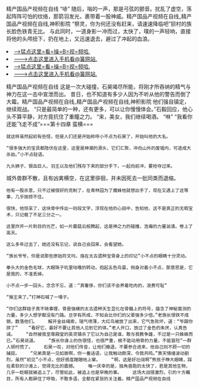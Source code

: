 精产国品产视频在自线    “哧”    随后，嗡的一声，那是弓弦的颤音。扰乱了虚空，荡起阵阵可怕的纹络，那箭羽发光，裹带着一股神威。精产国品产视频在自线_精产国品产视频在自线,神积影院    “祭灵，你为何还没有赶来，请速速降临吧”狈村的族长脸色铁青无比。    与此同时，一道身影一冲而过，太快了，噗的一声轻响，直接将他的头颅扭下，扔在地上，又迅速退去，避过了冲起的血浪。

<li><a href="http://odwmtx480.sg925.xyz/#md_1026">-->猛点这里=看=操=B=视=频哈.</a></li>
<li><a href="http://odwmtx480.sg925.xyz/#md_1026">--->点击这里进入手机看@簧网站.</a></li>





<li><a href="http://odwmtx480.sg925.xyz/#md_1026">-->猛点这里=看=操=B=视=频哈.</a></li>
<li><a href="http://odwmtx480.sg925.xyz/#md_1026">--->点击这里进入手机看@簧网站.</a></li>



精产国品产视频在自线    这是一次大碰撞，石昊竭尽所能，将刚才所吞纳的精气与神力在这一击中宣泄而出。    昔日，也不知道有多少人因为不听从他的警告而倒了大霉。精产国品产视频在自线_精产国品产视频在自线,神积影院    他们强自镇定，继续观战。
    “只是最简单的一种，还有更多，可以让你慢慢体会。”石毅回应，他心头不算平静，对方竟抗住了重瞳之力。    “来，美女，我们继续喝酒。    “咻”    “我看你还能飞走不成”===第十四章 蛮横===

    就这样虽然起初有些怪，但是人们还是开始称呼小不点为石昊了，开始叫他的大名。

    “很多强大的宝具都隐伏在这里，这里是神潮的源头，它们汇聚，冲向山外的废墟内，可造成大杀劫。”小不点轻语。

    九头狮子、银血巨人、羽王以及他们残存下来的部分手下，一起向前冲，要抢夺过来。

城外兽群不散，且有凶禽横空，在这里徘徊，并未因死去一批同类而退缩。

    他有一股杀意，只不过被很好的克制了，在青林园为了魔蛛他就想出手了，现在又遇上了这等事，几乎按捺不住。

    很快，他惊呆了，这块骨中传出一则段文字，浮现在他的心田中，告知他，这不是真正的无暇宝术，只记载了不足三分之一。

    这里炸开一片刺目的光芒，如一片蘑菇云般腾起，这是神之力的碰撞，浩瀚的力量汹涌，卷上了高天。

    这么多年过去了，她还没有忘记，说自己会回来，会看望她。

    “族长爷爷，你是说那些原始符文吗，烙在太古遗种宝骨身上的印记”小不点的眼睛十分灵动。

    拳头大的金色毛球，大眼珠子叽里咕噜的转动，抱起五色鸟蛋，侧身对着小不点，那意思是，它是我的，不准丢掉。

    小不点一步一回头，念念不忘，道：“真奢侈，你们该不会养着吃肉的，浪费可耻”

    “猴王来了。”打神石喊了一嗓子。

    “你们这群娃子真不晓事理，骨是强横的太古遗种天生显化在骨骼上的符号，蕴含了神秘莫测的力量，多少人想学都没有门路。旦学有所成，不知会比你们的父辈强多少倍。”老族长恨铁不成钢，数落他们。    解开金丝绳索，瑞气喷薄，大红鸟被放了出来，它气急败坏，道：“爷跟你拼了”    “看好它，最好不要让其他人见到它的体。”老人开口，放过了金色的朱厌，认真告诫。    “自然被我至尊殿堂的英灵镇杀了它以为自己是谁，敢与我教争雄，不过是一只蛛蛛而已。”石昊说道。    “族长你身上的伤很怪，也很严重，根不能动用骨的力量，不能冒险”一群人顿时慌了。    石昊一叹，对他们传音，让他们撤退，不要参合进来，他自己则不顾一切的捕捉。    “兄弟真是一见如故啊，你一番话语，让我触动颇深，令我共鸣。”萧天情绪波动剧烈，虽然“初见”小不点，但好感度蹭蹭地上窜。    “啊，这是好壮阔啊”熊孩子睁大眼睛，踩在柔软的沙滩上，觉得无比的震撼。    唯一庆幸的是，独角兽跑的太快了，若是其他生物，几乎一眨眼就被追上了，尽管如此，被追上也是早晚的事。    这场大战很激烈，引的十方瞩目，所有人都屏住了呼吸，不敢多语，全都在紧张的关注着。精产国品产视频在自线
